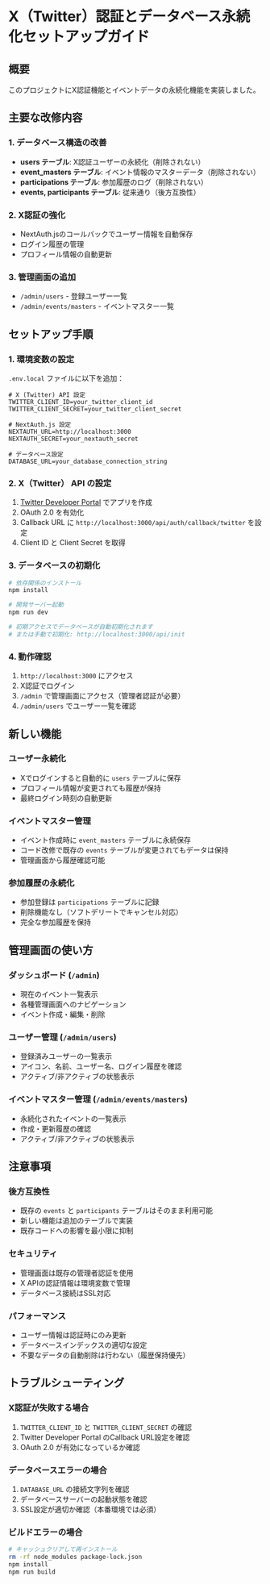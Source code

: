 # X（Twitter）認証とデータベース永続化セットアップガイド

## 概要

このプロジェクトにX認証機能とイベントデータの永続化機能を実装しました。

## 主要な改修内容

### 1. データベース構造の改善
- **users テーブル**: X認証ユーザーの永続化（削除されない）
- **event_masters テーブル**: イベント情報のマスターデータ（削除されない）
- **participations テーブル**: 参加履歴のログ（削除されない）
- **events, participants テーブル**: 従来通り（後方互換性）

### 2. X認証の強化
- NextAuth.jsのコールバックでユーザー情報を自動保存
- ログイン履歴の管理
- プロフィール情報の自動更新

### 3. 管理画面の追加
- `/admin/users` - 登録ユーザー一覧
- `/admin/events/masters` - イベントマスター一覧

## セットアップ手順

### 1. 環境変数の設定
`.env.local` ファイルに以下を追加：

```env
# X (Twitter) API 設定
TWITTER_CLIENT_ID=your_twitter_client_id
TWITTER_CLIENT_SECRET=your_twitter_client_secret

# NextAuth.js 設定
NEXTAUTH_URL=http://localhost:3000
NEXTAUTH_SECRET=your_nextauth_secret

# データベース設定
DATABASE_URL=your_database_connection_string
```

### 2. X（Twitter） API の設定

1. [Twitter Developer Portal](https://developer.twitter.com/) でアプリを作成
2. OAuth 2.0 を有効化
3. Callback URL に `http://localhost:3000/api/auth/callback/twitter` を設定
4. Client ID と Client Secret を取得

### 3. データベースの初期化

```bash
# 依存関係のインストール
npm install

# 開発サーバー起動
npm run dev

# 初期アクセスでデータベースが自動初期化されます
# または手動で初期化: http://localhost:3000/api/init
```

### 4. 動作確認

1. `http://localhost:3000` にアクセス
2. X認証でログイン
3. `/admin` で管理画面にアクセス（管理者認証が必要）
4. `/admin/users` でユーザー一覧を確認

## 新しい機能

### ユーザー永続化
- Xでログインすると自動的に `users` テーブルに保存
- プロフィール情報が変更されても履歴が保持
- 最終ログイン時刻の自動更新

### イベントマスター管理
- イベント作成時に `event_masters` テーブルに永続保存
- コード改修で既存の `events` テーブルが変更されてもデータは保持
- 管理画面から履歴確認可能

### 参加履歴の永続化
- 参加登録は `participations` テーブルに記録
- 削除機能なし（ソフトデリートでキャンセル対応）
- 完全な参加履歴を保持

## 管理画面の使い方

### ダッシュボード (`/admin`)
- 現在のイベント一覧表示
- 各種管理画面へのナビゲーション
- イベント作成・編集・削除

### ユーザー管理 (`/admin/users`)
- 登録済みユーザーの一覧表示
- アイコン、名前、ユーザー名、ログイン履歴を確認
- アクティブ/非アクティブの状態表示

### イベントマスター管理 (`/admin/events/masters`)
- 永続化されたイベントの一覧表示
- 作成・更新履歴の確認
- アクティブ/非アクティブの状態表示

## 注意事項

### 後方互換性
- 既存の `events` と `participants` テーブルはそのまま利用可能
- 新しい機能は追加のテーブルで実装
- 既存コードへの影響を最小限に抑制

### セキュリティ
- 管理画面は既存の管理者認証を使用
- X APIの認証情報は環境変数で管理
- データベース接続はSSL対応

### パフォーマンス
- ユーザー情報は認証時にのみ更新
- データベースインデックスの適切な設定
- 不要なデータの自動削除は行わない（履歴保持優先）

## トラブルシューティング

### X認証が失敗する場合
1. `TWITTER_CLIENT_ID` と `TWITTER_CLIENT_SECRET` の確認
2. Twitter Developer Portal のCallback URL設定を確認
3. OAuth 2.0 が有効になっているか確認

### データベースエラーの場合
1. `DATABASE_URL` の接続文字列を確認
2. データベースサーバーの起動状態を確認
3. SSL設定が適切か確認（本番環境では必須）

### ビルドエラーの場合
```bash
# キャッシュクリアして再インストール
rm -rf node_modules package-lock.json
npm install
npm run build
```